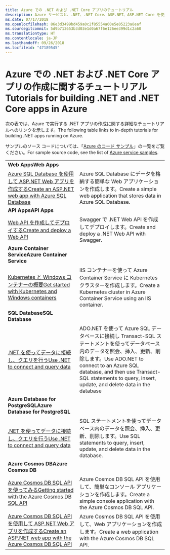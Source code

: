 ```yaml
---
title: Azure での .NET および .NET Core アプリのチュートリアル
description: Azure サービスと、.NET、.NET Core、ASP.NET、ASP.NET Core を使用して、Web アプリおよびモバイル アプリを作成し、機能を追加する方法を示すチュートリアル。
ms.date: 07/17/2018
ms.openlocfilehash: 86e3d3499bd459a0c2f85554a00e5e05223a8eaf
ms.sourcegitcommit: 5d9b713653b3d03e1d0a67f6e126ee399d1c2a60
ms.translationtype: HT
ms.contentlocale: ja-JP
ms.lasthandoff: 09/26/2018
ms.locfileid: "47189545"
---
```

# <a name="tutorials-for-building-net-and-net-core-apps-in-azure"></a><span data-ttu-id="65592-103">Azure での .NET および .NET Core アプリの作成に関するチュートリアル</span><span class="sxs-lookup"><span data-stu-id="65592-103">Tutorials for building .NET and .NET Core apps in Azure</span></span>

<span data-ttu-id="65592-104">次の表では、Azure で実行する .NET アプリの作成に関する詳細なチュートリアルへのリンクを示します。</span><span class="sxs-lookup"><span data-stu-id="65592-104">The following table links to in-depth tutorials for building .NET apps running on Azure.</span></span>

<span data-ttu-id="65592-105">サンプルのソース コードについては、「[Azure のコード サンプル](https://azure.microsoft.com/resources/samples/?platform=dotnet)」の一覧をご覧ください。</span><span class="sxs-lookup"><span data-stu-id="65592-105">For sample source code, see the list of [Azure service samples](https://azure.microsoft.com/resources/samples/?platform=dotnet).</span></span>

| | |
|---|---|
| <span data-ttu-id="65592-106">**Web Apps**</span><span class="sxs-lookup"><span data-stu-id="65592-106">**Web Apps**</span></span>||
| <span data-ttu-id="65592-107">[Azure SQL Database を使用して ASP.NET Web アプリを作成する][1]</span><span class="sxs-lookup"><span data-stu-id="65592-107">[Create an ASP.NET web app with Azure SQL Database][1]</span></span> | <span data-ttu-id="65592-108">Azure SQL Database にデータを格納する簡単な Web アプリケーションを作成します。</span><span class="sxs-lookup"><span data-stu-id="65592-108">Create a simple web application that stores data in Azure SQL Database.</span></span> |
| <span data-ttu-id="65592-109">**API Apps**</span><span class="sxs-lookup"><span data-stu-id="65592-109">**API Apps**</span></span>||
| <span data-ttu-id="65592-110">[Web API を作成してデプロイする][3]</span><span class="sxs-lookup"><span data-stu-id="65592-110">[Create and deploy a Web API][3]</span></span> | <span data-ttu-id="65592-111">Swagger で .NET Web API を作成してデプロイします。</span><span class="sxs-lookup"><span data-stu-id="65592-111">Create and deploy a .NET Web API with Swagger.</span></span> | 
| <span data-ttu-id="65592-112">**Azure Container Service**</span><span class="sxs-lookup"><span data-stu-id="65592-112">**Azure Container Service**</span></span> ||
| <span data-ttu-id="65592-113">[Kubernetes と Windows コンテナーの概要][4]</span><span class="sxs-lookup"><span data-stu-id="65592-113">[Get started with Kubernetes and Windows containers][4]</span></span> | <span data-ttu-id="65592-114">IIS コンテナーを使って Azure Container Service に Kubernetes クラスターを作成します。</span><span class="sxs-lookup"><span data-stu-id="65592-114">Create a Kubernetes cluster in Azure Container Service using an IIS container.</span></span>
| <span data-ttu-id="65592-115">**SQL Database**</span><span class="sxs-lookup"><span data-stu-id="65592-115">**SQL Database**</span></span> ||
| <span data-ttu-id="65592-116">[.NET を使ってデータに接続し、クエリを行う][5]</span><span class="sxs-lookup"><span data-stu-id="65592-116">[Use .NET to connect and query data][5]</span></span> | <span data-ttu-id="65592-117">ADO.NET を使って Azure SQL データベースに接続し Transact-SQL ステートメントを使ってデータベース内のデータを照会、挿入、更新、削除します。</span><span class="sxs-lookup"><span data-stu-id="65592-117">Use ADO.NET to connect to an Azure SQL database, and then use Transact-SQL statements to query, insert, update, and delete data in the database</span></span> | 
| <span data-ttu-id="65592-118">**Azure Database for PostgreSQL**</span><span class="sxs-lookup"><span data-stu-id="65592-118">**Azure Database for PostgreSQL**</span></span> ||
| <span data-ttu-id="65592-119">[.NET を使ってデータに接続し、クエリを行う][6]</span><span class="sxs-lookup"><span data-stu-id="65592-119">[Use .NET to connect and query data][6]</span></span> | <span data-ttu-id="65592-120">SQL ステートメントを使ってデータベース内のデータを照会、挿入、更新、削除します。</span><span class="sxs-lookup"><span data-stu-id="65592-120">Use SQL statements to query, insert, update, and delete data in the database.</span></span> |
| <span data-ttu-id="65592-121">**Azure Cosmos DB**</span><span class="sxs-lookup"><span data-stu-id="65592-121">**Azure Cosmos DB**</span></span> ||
| <span data-ttu-id="65592-122">[Azure Cosmos DB SQL API を使ってみる][7]</span><span class="sxs-lookup"><span data-stu-id="65592-122">[Getting started with the Azure Cosmos DB SQL API][7]</span></span> | <span data-ttu-id="65592-123">Azure Cosmos DB SQL API を使用して、簡単なコンソール アプリケーションを作成します。</span><span class="sxs-lookup"><span data-stu-id="65592-123">Create a simple console application with the Azure Cosmos DB SQL API.</span></span> |
| <span data-ttu-id="65592-124">[Azure Cosmos DB SQL API を使用して ASP.NET Web アプリを作成する][8]</span><span class="sxs-lookup"><span data-stu-id="65592-124">[Create an ASP.NET web app with the Azure Cosmos DB SQL API][8]</span></span> | <span data-ttu-id="65592-125">Azure Cosmos DB SQL API を使用して、Web アプリケーションを作成します。</span><span class="sxs-lookup"><span data-stu-id="65592-125">Create a web application with the Azure Cosmos DB SQL API.</span></span> |

[1]: /azure/app-service-web/app-service-web-tutorial-dotnet-sqldatabase
[2]: /azure/cosmos-db/sql-api-dotnet-application
[3]: /azure/app-service-api/app-service-api-dotnet-get-started
[4]: /azure/container-service/container-service-kubernetes-windows-walkthrough
[5]: /azure/sql-database/sql-database-connect-query-dotnet
[6]: /azure/postgresql/connect-csharp
[7]: /azure/cosmos-db/sql-api-get-started
[8]: /azure/cosmos-db/sql-api-dotnet-application

